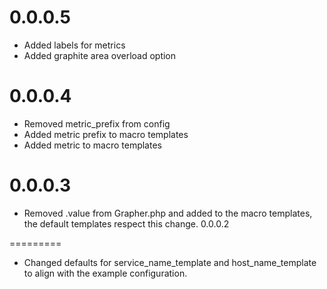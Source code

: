 0.0.0.5
=========
* Added labels for metrics
* Added graphite area overload option

0.0.0.4
=========
* Removed metric_prefix from config
* Added metric prefix to macro templates
* Added metric to macro templates

0.0.0.3
=========
* Removed .value from Grapher.php and added to the macro templates, the default templates respect this change.
0.0.0.2

=========
* Changed defaults for service_name_template and host_name_template to align with the example configuration.
